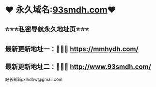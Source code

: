 #            ❤ 永久域名:<a href="https://93smdh.com">93smdh.com</a>❤
  <h2>⭐⭐⭐私密导航永久地址页⭐⭐⭐</h2>
  	</div>
  <h2>最新更新地址一：🚗🚗🚗 <a href="https://mmhydh.com/">https://mmhydh.com/</a> </h2>
  </p><h2>最新更新地址二：🚗🚗🚗 <a href="https://mmhydh.com/">http://www.93smdh.com/</a> </h2><p>
	
  </div>
  </div>
  </div>
  站长邮箱:xlhdhw@gmail.com
      	</div>
